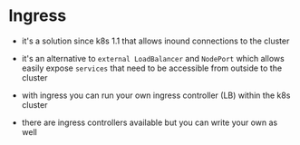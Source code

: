 # Ingress

- it's a solution since k8s 1.1 that allows inound connections to the cluster

- it's an alternative to `external LoadBalancer` and `NodePort` which allows easily
expose `services` that need to be accessible from outside to the cluster

- with ingress you can run your own ingress controller (LB) within the k8s cluster

- there are ingress controllers available but you can write your own as well
